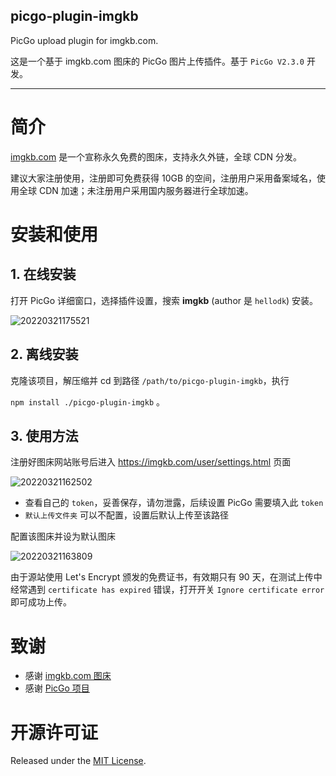 ## picgo-plugin-imgkb

PicGo upload plugin for imgkb.com.

这是一个基于 imgkb.com 图床的 PicGo 图片上传插件。基于 `PicGo V2.3.0` 开发。

---

# 简介

[imgkb.com](https://imgkb.com/) 是一个宣称永久免费的图床，支持永久外链，全球 CDN 分发。

建议大家注册使用，注册即可免费获得 10GB 的空间，注册用户采用备案域名，使用全球 CDN 加速；未注册用户采用国内服务器进行全球加速。

# 安装和使用

## 1. 在线安装

打开 PicGo 详细窗口，选择插件设置，搜索 **imgkb** (author 是 `hellodk`) 安装。

![20220321175521](https://img.ukx.cn/abcdocker/2022/03/21/3def0d41e0565/3def0d41e0565.png)

## 2. 离线安装

克隆该项目，解压缩并 cd 到路径 `/path/to/picgo-plugin-imgkb`，执行

`npm install ./picgo-plugin-imgkb` 。

## 3. 使用方法

注册好图床网站账号后进入 https://imgkb.com/user/settings.html 页面

![20220321162502](https://img.ukx.cn/abcdocker/2022/03/21/be39ac1dd70ee/be39ac1dd70ee.png)

- 查看自己的 `token`，妥善保存，请勿泄露，后续设置 PicGo 需要填入此 `token`
- `默认上传文件夹` 可以不配置，设置后默认上传至该路径

配置该图床并设为默认图床

![20220321163809](https://img.ukx.cn/abcdocker/2022/03/21/c52ea75151377/c52ea75151377.png)

由于源站使用 Let's Encrypt 颁发的免费证书，有效期只有 90 天，在测试上传中经常遇到 `certificate has expired` 错误，打开开关 `Ignore certificate error` 即可成功上传。

# 致谢

- 感谢 [imgkb.com 图床](https://imgkb.com/)
- 感谢 [PicGo 项目](https://github.com/Molunerfinn/PicGo)

# 开源许可证

Released under the [MIT License](https://github.com/hellodk34/picgo-plugin-imgkb/blob/main/LICENSE).

